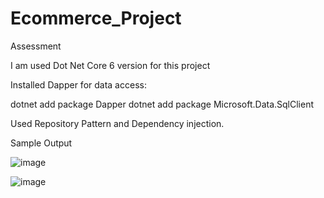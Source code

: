 # Ecommerce_Project
Assessment

I am used Dot Net Core 6 version for this project

Installed Dapper for data access:

dotnet add package Dapper
dotnet add package Microsoft.Data.SqlClient

Used Repository Pattern and Dependency injection.


Sample Output

![image](https://github.com/user-attachments/assets/c4c02ccb-e5c5-47fb-be8f-7b6711c24615)


![image](https://github.com/user-attachments/assets/6e5f7e47-5987-4d9c-bb2b-0be1be871f83)

